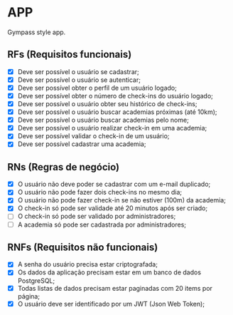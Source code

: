 # APP

Gympass style app.

## RFs (Requisitos funcionais)

- [x] Deve ser possível o usuário se cadastrar;
- [x] Deve ser possível o usuário se autenticar;
- [x] Deve ser possível obter o perfil de um usuário logado;
- [x] Deve ser possível obter o número de check-ins do usuário logado;
- [x] Deve ser possível o usuário obter seu histórico de check-ins;
- [x] Deve ser possível o usuário buscar academias próximas (até 10km);
- [x] Deve ser possível o usuário buscar academias pelo nome;
- [x] Deve ser possível o usuário realizar check-in em uma academia;
- [x] Deve ser possível validar o check-in de um usuário;
- [x] Deve ser possível cadastrar uma academia;

## RNs (Regras de negócio)

- [x] O usuário não deve poder se cadastrar com um e-mail duplicado;
- [x] O usuário não pode fazer dois check-ins no mesmo dia;
- [x] O usuário não pode fazer check-in se não estiver (100m) da academia;
- [x] O check-in só pode ser validade até 20 minutos após ser criado;
- [ ] O check-in só pode ser validado por administradores;
- [ ] A academia só pode ser cadastrada por administradores;

## RNFs (Requisitos não funcionais)

- [x] A senha do usuário precisa estar criptografada;
- [x] Os dados da aplicação precisam estar em um banco de dados PostgreSQL;
- [x] Todas listas de dados precisam estar paginadas com 20 items por página;
- [x] O usuário deve ser identificado por um JWT (Json Web Token);
